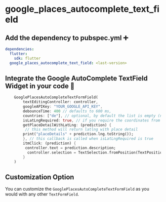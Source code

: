 # google_places_autocomplete_text_field

## Add the dependency to pubspec.yml ➕

```yaml
dependencies:
  flutter:
    sdk: flutter
  google_places_autocomplete_text_field: <last-version>

```

## Integrate the Google AutoComplete TextField Widget in your code 🧩

```dart
    GooglePlacesAutoCompleteTextFormField(
        textEditingController: controller,
        googleAPIKey: "YOUR_GOOGLE_API_KEY",
        debounceTime: 400 // defaults to 600 ms,
        countries: ["de"], // optional, by default the list is empty (no restrictions)
        isLatLngRequired: true, // if you require the coordinates from the place details
        getPlaceDetailWithLatLng: (prediction) {
         // this method will return latlng with place detail
        print("placeDetails" + prediction.lng.toString());
        }, // this callback is called when isLatLngRequired is true
        itmClick: (prediction) {
         controller.text = prediction.description;
          controller.selection = TextSelection.fromPosition(TextPosition(offset: prediction.description.length));
        }
    )

```

## Customization Option

You can customize the ```GooglePlacesAutoCompleteTextFormField``` as you would with any other ```TextFormField```.
